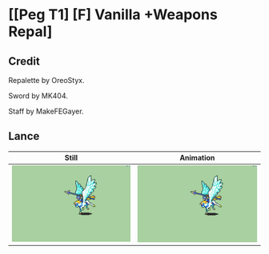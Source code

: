 # [\[Peg T1\] \[F\] Vanilla +Weapons Repal]

## Credit

Repalette by OreoStyx.

Sword by MK404.

Staff by MakeFEGayer.
	
## Lance

| Still | Animation |
| :---: | :-------: |
| ![Lance still](./Lance_000.png) | ![Lance animation](./Lance.gif) |

